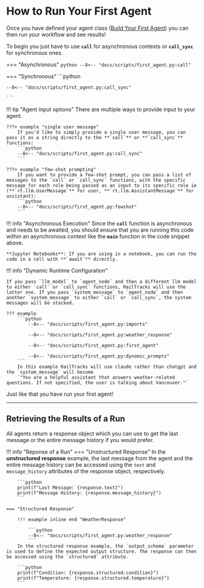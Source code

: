 # How to Run Your First Agent

Once you have defined your agent class ([Build Your First Agent](byfa.md)) you can then run your workflow and see results!

To begin you just have to use **`call`** for asynchronous contexts or **`call_sync`** for synchronous ones.


=== "Asynchronous"
    ```python
    --8<-- "docs/scripts/first_agent.py:call"
    ```

=== "Synchronous"
    ```python

    --8<-- "docs/scripts/first_agent.py:call_sync"

    ```

!!! tip "Agent input options"
    There are multiple ways to provide input to your agent.
    
    ???+ example "single user message"
        If you'd like to simply provide a single user message, you can pass it as a string directly to the **`call`** or **`call_sync`** functions:
        ```python
        --8<-- "docs/scripts/first_agent.py:call_sync"
        ```

    ???+ example "few-shot prompting"
        If you want to provide a few-shot prompt, you can pass a list of messages to the `call` or `call_sync` functions, with the specific message for each role being passed as an input to its specific role ie (**`rt.llm.UserMessage`** for user, **`rt.llm.AssistantMessage`** for assistant): 
        ```python
        --8<-- "docs/scripts/first_agent.py:fewshot"
        ```
        

!!! info "Asynchronous Execution"
    Since the **`call`** function is asynchronous and needs to be awaited, you should ensure that you are running this code within an asynchronous context like the **`main`** function in the code snippet above.

    **Jupyter Notebooks**: If you are using in a notebook, you can run the code in a cell with **`await`** directly.

!!! info "Dynamic Runtime Configuration"

    If you pass `llm_model` to `agent_node` and then a different llm model to either `call` or `call_sync` functions, RailTracks will use the latter one. If you pass `system_message` to `agent_node` and then another `system_message` to either `call` or `call_sync`, the system messages will be stacked.

    ??? example
        ```python
            --8<-- "docs/scripts/first_agent.py:imports"

            --8<-- "docs/scripts/first_agent.py:weather_response"

            --8<-- "docs/scripts/first_agent.py:first_agent"

            --8<-- "docs/scripts/first_agent.py:dynamic_prompts"
        ```
        In this example RailTracks will use claude rather than chatgpt and the `system_message` will become
        `"You are a helpful assistant that answers weather-related questions. If not specified, the user is talking about Vancouver."`

Just like that you have run your first agent!

---

## Retrieving the Results of a Run

All agents return a response object which you can use to get the last message or the entire message history if you would prefer.

!!! info "Reponse of a Run"
    === "Unstructured Response"
        In the __unstructured response__ example, the last message from the agent and the entire message history can be accessed using the `text` and `message_history` attributes of the response object, respectively.
        
        ```python
        print(f"Last Message: {response.text}")
        print(f"Message History: {response.message_history}")
        ```

    === "Structured Response"

        !!! example inline end "WeatherResponse"

            ```python
            --8<-- "docs/scripts/first_agent.py:weather_response"
            ```
        In the structured response example, the `output_schema` parameter is used to define the expected output structure. The response can then be accessed using the `structured` attribute.
        
        ```python
        print(f"Condition: {response.structured.condition}")
        print(f"Temperature: {response.structured.temperature}")
        ```